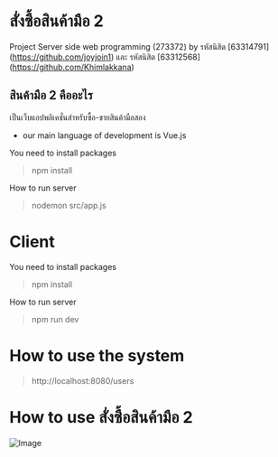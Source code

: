 # สั่งซื้อสินค้ามือ 2
Project Server side web programming (273372) 
by รหัสนิสิต [63314791] (https://github.com/joyjoin1) และ รหัสนิสิต [63312568] (https://github.com/Khimlakkana)

## สินค้ามือ 2 คืออะไร
เป็นเว็บแอปพลิเคชั่นสำหรับซื้อ-ขายสินค้ามือสอง

* our main language of development is Vue.js

You need to install packages
>npm install

How to run server
>nodemon src/app.js

# Client
You need to install packages
>npm install

How to run server
>npm run dev

# How to use the system
>http://localhost:8080/users

# How to use สั่งซื้อสินค้ามือ 2 

![Image](https://imgur.com/ryShlx7)